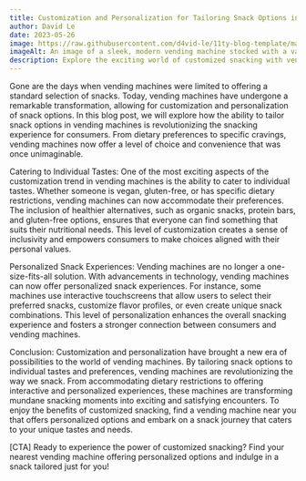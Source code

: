 ```yaml
---
title: Customization and Personalization for Tailoring Snack Options in Vending Machines
author: David Le
date: 2023-05-26
image: https://raw.githubusercontent.com/d4vid-le/11ty-blog-template/main/src/assets/blog/article-2.jpg
imageAlt: An image of a sleek, modern vending machine stocked with a variety of snacks and beverages, offering convenience and choice to users.
description: Explore the exciting world of customized snacking with vending machines. From tailored dietary options to unique flavor combinations, these machines offer a personalized snacking experience that caters to your individual preferences. Elevate your snacking game and indulge in a customized treat today.
---
```


Gone are the days when vending machines were limited to offering a standard selection of snacks. Today, vending machines have undergone a remarkable transformation, allowing for customization and personalization of snack options. In this blog post, we will explore how the ability to tailor snack options in vending machines is revolutionizing the snacking experience for consumers. From dietary preferences to specific cravings, vending machines now offer a level of choice and convenience that was once unimaginable.

Catering to Individual Tastes:
One of the most exciting aspects of the customization trend in vending machines is the ability to cater to individual tastes. Whether someone is vegan, gluten-free, or has specific dietary restrictions, vending machines can now accommodate their preferences. The inclusion of healthier alternatives, such as organic snacks, protein bars, and gluten-free options, ensures that everyone can find something that suits their nutritional needs. This level of customization creates a sense of inclusivity and empowers consumers to make choices aligned with their personal values.

Personalized Snack Experiences:
Vending machines are no longer a one-size-fits-all solution. With advancements in technology, vending machines can now offer personalized snack experiences. For instance, some machines use interactive touchscreens that allow users to select their preferred snacks, customize flavor profiles, or even create unique snack combinations. This level of personalization enhances the overall snacking experience and fosters a stronger connection between consumers and vending machines.

Conclusion:
Customization and personalization have brought a new era of possibilities to the world of vending machines. By tailoring snack options to individual tastes and preferences, vending machines are revolutionizing the way we snack. From accommodating dietary restrictions to offering interactive and personalized experiences, these machines are transforming mundane snacking moments into exciting and satisfying encounters. To enjoy the benefits of customized snacking, find a vending machine near you that offers personalized options and embark on a snack journey that caters to your unique tastes and needs.

[CTA] Ready to experience the power of customized snacking? Find your nearest vending machine offering personalized options and indulge in a snack tailored just for you!